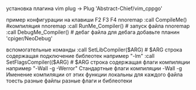 установка плагина
   vim plug -> Plug 'Abstract-Chief/vim_cppgo'
   
пример конфигурации на клавиши F2 F3 F4
   nnoremap <F2> :call CompileMe()<CR> #компиляция 
   nnoremap <F3> :call RunMe_Compiler()<CR> # запуск файла
   nnoremap <F4> :call DebugMe_Compiler()<CR> # дебаг файла для дебага добавьте планин 'cpiger/NeoDebug'

вспомогательные команды
  :call SetLibCompiler($ARG) # $ARG строка содержащая подключение библеотек например "-lm"
  :call SetFlagsCompiler(($ARG) # $ARG строка содержащая флаги компиляции например "-Wall -g -Werror"
  Cтандартные флаги компиляции -Wall -g
  Именение компиляции от этих функции локальны для каждого файла тоесть разные файлы разные флаги и библеотеки
  
  

